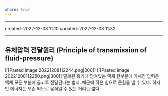 ```yaml
---
share: true
---
```


 ---
created: 2022-12-08 11:10
updated: 2022-12-08 11:32

---
## 유체압력 전달원리 (Principle of transmission of fluid-pressure)

![[Pasted image 20221208112244.png|300]]
![[Pasted image 20221208112250.png|300]]
밀폐된 용기에 담겨있는 액체 한부분에 가해진 압력은
액체 모든 부분에 골고루 전달된다는 법칙. 
때문에 작은 힘으로 큰힘을 낼 수 있다.
하지만 에너지는 보존 되므로 움직일 수 있는 거리는 짧다.
